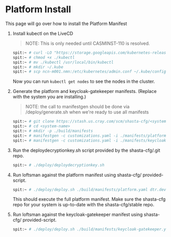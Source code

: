 # Platform Install

This page will go over how to install the Platform Manifest


1. Install kubectl on the LiveCD

    > NOTE:  This is only needed until CASMINST-110 is resolved.

    ```bash
    spit:~ # curl -LO "https://storage.googleapis.com/kubernetes-release/release/v1.18.6/bin/linux/amd64/kubectl"
    spit:~ # chmod +x ./kubectl
    spit:~ # mv ./kubectl /usr/local/bin/kubectl
    spit:~ # mkdir ~/.kube
    spit:~ # scp ncn-m001.nmn:/etc/kubernetes/admin.conf ~/.kube/config
    ```
    Now you can run `kubectl get nodes` to see the nodes in the cluster.

2. Generate the platform and keycloak-gatekeeper manifests. (Replace <system-name> with the system you are installing.)

    > NOTE: the call to manifestgen should be done via <system-name>/deploy/generate.sh when we're ready to use all manifests

    ```bash
    spit:~ # git clone https://stash.us.cray.com/scm/shasta-cfg/<system-name>.git
    spit:~ # cd <system-name>
    spit:~ # mkdir -p ./build/manifests
    spit:~ # manifestgen -c customizations.yaml -i ./manifests/platform.yaml > ./build/manifests/platform.yaml
    spit:~ # manifestgen -c customizations.yaml -i ./manifests/keycloak-gatekeeper.yaml > ./build/manifests/keycloak-gatekeeper.yaml
    ```

3. Run the deploydecryptionkey.sh script provided by the shasta-cfg/<system-name>.git repo.

    ```bash
    spit:~ # ./deploy/deploydecryptionkey.sh
    ```

4. Run loftsman against the platform manifest using shasta-cfg/<system-name> provided-script.

    ```bash
    spit:~ # ./deploy/deploy.sh ./build/manifests/platform.yaml dtr.dev.cray.com http://packages.local:8081/repository/helmrepo.dev.cray.com/
    ```

   This should execute the full platform manifest. Make sure the shasta-cfg repo for your system is up-to-date with the shasta-cfg/stable repo.

5. Run loftsman against the keycloak-gatekeeper manifest using shasta-cfg/<system-name> provided-script.

    ```bash
    spit:~ # ./deploy/deploy.sh ./build/manifests/keycloak-gatekeeper.yaml dtr.dev.cray.com http://packages.local:8081/repository/helmrepo.dev.cray.com/
    ```

